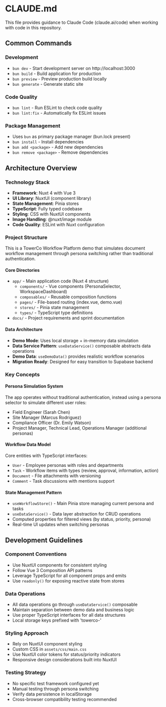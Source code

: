 # CLAUDE.md

This file provides guidance to Claude Code (claude.ai/code) when working with code in this repository.

## Common Commands

### Development
- `bun dev` - Start development server on http://localhost:3000
- `bun build` - Build application for production
- `bun preview` - Preview production build locally
- `bun generate` - Generate static site

### Code Quality
- `bun lint` - Run ESLint to check code quality
- `bun lint:fix` - Automatically fix ESLint issues

### Package Management
- Uses `bun` as primary package manager (bun.lock present)
- `bun install` - Install dependencies
- `bun add <package>` - Add new dependencies
- `bun remove <package>` - Remove dependencies

## Architecture Overview

### Technology Stack
- **Framework**: Nuxt 4 with Vue 3
- **UI Library**: NuxtUI (component library)
- **State Management**: Pinia stores
- **TypeScript**: Fully typed codebase
- **Styling**: CSS with NuxtUI components
- **Image Handling**: @nuxt/image module
- **Code Quality**: ESLint with Nuxt configuration

### Project Structure
This is a TowerCo Workflow Platform demo that simulates document workflow management through persona switching rather than traditional authentication.

#### Core Directories
- `app/` - Main application code (Nuxt 4 structure)
  - `components/` - Vue components (PersonaSelector, WorkspaceDashboard)
  - `composables/` - Reusable composition functions
  - `pages/` - File-based routing (index.vue, demo.vue)
  - `stores/` - Pinia state management
  - `types/` - TypeScript type definitions
- `docs/` - Project requirements and sprint documentation

#### Data Architecture
- **Demo Mode**: Uses local storage + in-memory data simulation
- **Data Service Pattern**: `useDataService()` composable abstracts data operations
- **Demo Data**: `useDemoData()` provides realistic workflow scenarios
- **Migration Ready**: Designed for easy transition to Supabase backend

### Key Concepts

#### Persona Simulation System
The app operates without traditional authentication, instead using a persona selector to simulate different user roles:
- Field Engineer (Sarah Chen)
- Site Manager (Marcus Rodriguez)  
- Compliance Officer (Dr. Emily Watson)
- Project Manager, Technical Lead, Operations Manager (additional personas)

#### Workflow Data Model
Core entities with TypeScript interfaces:
- `User` - Employee personas with roles and departments
- `Task` - Workflow items with types (review, approval, information, action)
- `Document` - File attachments with versioning
- `Comment` - Task discussions with mentions support

#### State Management Pattern
- `useWorkflowStore()` - Main Pinia store managing current persona and tasks
- `useDataService()` - Data layer abstraction for CRUD operations
- Computed properties for filtered views (by status, priority, persona)
- Real-time UI updates when switching personas

## Development Guidelines

### Component Conventions
- Use NuxtUI components for consistent styling
- Follow Vue 3 Composition API patterns
- Leverage TypeScript for all component props and emits
- Use `readonly()` for exposing reactive state from stores

### Data Operations
- All data operations go through `useDataService()` composable
- Maintain separation between demo data and business logic
- Use proper TypeScript interfaces for all data structures
- Local storage keys prefixed with 'towerco-'

### Styling Approach
- Rely on NuxtUI component styling
- Custom CSS in `assets/css/main.css`
- Use NuxtUI color tokens for status/priority indicators
- Responsive design considerations built into NuxtUI

### Testing Strategy
- No specific test framework configured yet
- Manual testing through persona switching
- Verify data persistence in localStorage
- Cross-browser compatibility testing recommended
